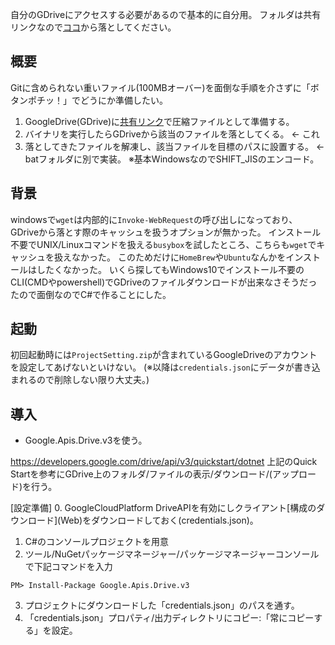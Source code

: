 自分のGDriveにアクセスする必要があるので基本的に自分用。
フォルダは共有リンクなので[ココ]()から落としてください。

## 概要

Gitに含められない重いファイル(100MBオーバー)を面倒な手順を介さずに「ボタンポチッ！」でどうにか準備したい。

1. GoogleDrive(GDrive)に[共有リンク]()で圧縮ファイルとして準備する。
2. バイナリを実行したらGDriveから該当のファイルを落としてくる。 ← これ
3. 落としてきたファイルを解凍し、該当ファイルを目標のパスに設置する。 ← batフォルダに別で実装。
※基本WindowsなのでSHIFT_JISのエンコード。

## 背景

windowsで`wget`は内部的に`Invoke-WebRequest`の呼び出しになっており、GDriveから落とす際のキャッシュを扱うオプションが無かった。
インストール不要でUNIX/Linuxコマンドを扱える`busybox`を試したところ、こちらも`wget`でキャッシュを扱えなかった。
このためだけに`HomeBrew`や`Ubuntu`なんかをインストールはしたくなかった。
いくら探してもWindows10でインストール不要のCLI(CMDやpowershell)でGDriveのファイルダウンロードが出来なさそうだったので面倒なのでC#で作ることにした。

## 起動

初回起動時には`ProjectSetting.zip`が含まれているGoogleDriveのアカウントを設定してあげないといけない。
(※以降は`credentials.json`にデータが書き込まれるので削除しない限り大丈夫。)

## 導入

* Google.Apis.Drive.v3を使う。

https://developers.google.com/drive/api/v3/quickstart/dotnet
上記のQuick Startを参考にGDrive上のフォルダ/ファイルの表示/ダウンロード/(アップロード)を行う。

[設定準備]
0. GoogleCloudPlatform DriveAPIを有効にしクライアント[構成のダウンロード](Web\)をダウンロードしておく(credentials.json)。
1. C#のコンソールプロジェクトを用意
2. ツール/NuGetパッケージマネージャー/パッケージマネージャーコンソールで下記コマンドを入力
```
PM> Install-Package Google.Apis.Drive.v3
```
3. プロジェクトにダウンロードした「credentials.json」のパスを通す。
4. 「credentials.json」プロパティ/出力ディレクトリにコピー:「常にコピーする」を設定。

